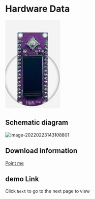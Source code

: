 # Hardware Data

![](lcd_air101_image.png)

## Schematic diagram

![image-20220223143108801](https://openluat-luatcommunity.oss-cn-hangzhou.aliyuncs.com/images/image-20220223143108801.png)


## Download information

[Point me](https://cdn.openluat-luatcommunity.openluat.com/attachment/20211120142713085_Air101-Expansion-LCD.zip)


## demo Link 

Click `Next` to go to the next page to view

